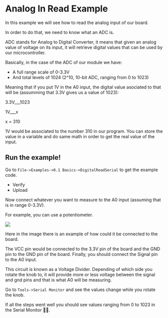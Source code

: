 # Analog In Read Example

In this example we will see how to read the analog input of our board.

In order to do that, we need to know what an ADC is.

ADC stands for Analog to Digital Converter, it means that given an analog value of voltage on its input, it will retrieve digital values that can be used by our microcontroller.

Basically, in the case of the ADC of our module we have:

- A full range scale of 0-3.3V
- And total levels of 1024 (2^10, 10-bit ADC, ranging from 0 to 1023)

Meaning that if you put 1V in the A0 input, the digital value asociated to that will be (assumming that 3.3V gives us a value of 1023):

3.3V\_\_\_1023

1V\_\_\_x

x = 310

1V would be associated to the number 310 in our program.
You can store the value in a variable and do same math in order to get the real value of the input.

## Run the example!

Go to `File->Examples->0.1 Basics->DigitalReadSerial` to get the example code.

- Verify
- Upload

Now connect whatever you want to measure to the A0 input (assuming that is in
range 0-3.3V).

For example, you can use a potentiometer.

![](https://qsstudy.com/wp-content/uploads/2018/01/Potentiometer.jpg)

Here in the image there is an example of how could it be connected to the board.

The VCC pin would be connected to the 3.3V pin of the board and the GND pin to the GND pin of the board. Finally, you should connect the Signal pin to the A0 input.

This circuit is known as a Voltage Divider. Depending of which side you rotate the knob to, it will provide more or less voltage between the signal and gnd pins and that is what A0 will be measuring.

Go to `Tools->Serial Monitor` and see the values change while you rotate the knob.

If all the steps went well you should see values ranging from 0 to 1023 in the Serial Monitor 🥳🎉.
